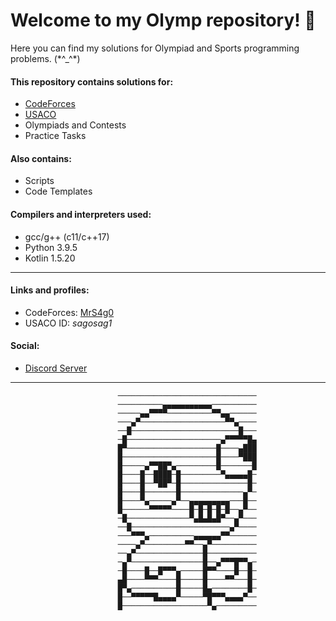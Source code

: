 
# Welcome to my Olymp repository! 👋

Here you can find my solutions for Olympiad and Sports programming problems. (\*\^_^\*)

#### This repository contains solutions for:
- [CodeForces](https://codeforces.com/)
- [USACO](https://train.usaco.org/)
- Olympiads and Сontests
- Practice Tasks

#### Also contains:
- Scripts
- Code Templates

#### Compilers and interpreters used:
- gcc/g++ (c11/c++17)
- Python 3.9.5
- Kotlin 1.5.20

***

#### Links and profiles:
- CodeForces: [MrS4g0](https://codeforces.com/profile/MrS4g0)
- USACO ID: _sagosag1_

#### Social:
- [Discord Server](https://discord.gg/H4UdszUA9h)

***
                            ───────────────────────────────
                            ──────────▄▄▄▄▄▄▄▄▄▄▄──────────
                            ─────▄▄▀▀▀▀──────────▀▀▄▄──────
                            ───▄▀───────────────────▀▀▄────
                            ──█────────────────────────█───
                            ─█─────────────────────▄▀▀▀▀▀█▄
                            █▀────────────────────█────▄███
                            █─────────────────────█────▀███
                            █─────▄▀▀██▀▄─────────█───────█
                            █────█──████─█─────────▀▄▄▄▄▄█─
                            █────█──▀██▀─█───────────────█─
                            █────█───────█──────────────▄▀─
                            █────▀▄─────▄▀──▄▄▄▄▄▄▄▄▄───█──
                            █──────▀▀▀▀▀────█─█─█─█─█──▄▀──
                            ─█──────────────▀▄█▄█▄█▀──▄▀───
                            ──█──────────────────────▄▀────
                            ───▀▀▀▄──────────▄▄▄▄▄▄▀▀──────
                            ────▄▀─────────▀▀──▄▀──────────
                            ──▄▀───────────────█───────────
                            ─▄▀────────────────█──▄▀▀▀█▀▀▄─
                            ─█────█──█▀▀▀▄─────█▀▀────█──█─
                            ▄█────▀▀▀────█─────█────▀▀───█─
                            █▀▄──────────█─────█▄────────█─
                            █──▀▀▀▀▀█▄▄▄▄▀─────▀█▀▀▀▄▄▄▄▀──
                            █───────────────────▀▄─────────

